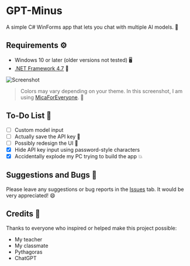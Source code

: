 # GPT-Minus
A simple C# WinForms app that lets you chat with multiple AI models. 🤖

## Requirements ⚙️
- Windows 10 or later (older versions not tested) 🖥️  
- [.NET Framework 4.7](https://dotnet.microsoft.com/en-us/download/dotnet-framework/net47) 🧩  

![Screenshot](https://github.com/user-attachments/assets/1a4a3072-f388-43b7-9256-c16f522b3755)
> Colors may vary depending on your theme. In this screenshot, I am using [MicaForEveryone](https://github.com/MicaForEveryone/MicaForEveryone). 🎨

## To-Do List 📝
- [ ] Custom model input  
- [ ] Actually save the API key 🔐  
- [ ] Possibly redesign the UI 🎨  
- [x] Hide API key input using password-style characters  
- [x] Accidentally explode my PC trying to build the app 💥  

## Suggestions and Bugs 🐞
Please leave any suggestions or bug reports in the [Issues](../../issues) tab. It would be very appreciated! 😄

## Credits 🙏
Thanks to everyone who inspired or helped make this project possible:  
- My teacher  
- My classmate  
- Pythagoras  
- ChatGPT  
